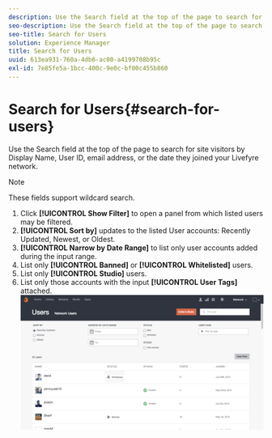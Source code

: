 ```yaml
---
description: Use the Search field at the top of the page to search for site visitors by Display Name, User ID, email address, or the date they joined your Livefyre network.
seo-description: Use the Search field at the top of the page to search for site visitors by Display Name, User ID, email address, or the date they joined your Livefyre network.
seo-title: Search for Users
solution: Experience Manager
title: Search for Users
uuid: 613ea931-760a-4db6-ac00-a4199708b95c
exl-id: 7e85fe5a-1bcc-400c-9e0c-bf00c455b860
---
```

# Search for Users{#search-for-users}

Use the Search field at the top of the page to search for site visitors by Display Name, User ID, email address, or the date they joined your Livefyre network.

>[!NOTE]
>
>These fields support wildcard search.

1. Click **[!UICONTROL Show Filter]** to open a panel from which listed users may be filtered.
1. **[!UICONTROL Sort by]** updates to the listed User accounts: Recently Updated, Newest, or Oldest.
1. **[!UICONTROL Narrow by Date Range]** to list only user accounts added during the input range.
1. List only **[!UICONTROL Banned]** or **[!UICONTROL Whitelisted]** users.
1. List only **[!UICONTROL Studio]** users.
1. List only those accounts with the input **[!UICONTROL User Tags]** attached. ![](assets/UsersFilter-1024x568.png)
